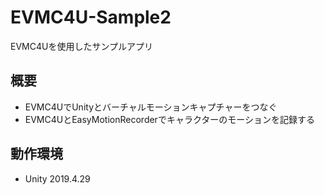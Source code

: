 # EVMC4U-Sample2
EVMC4Uを使用したサンプルアプリ

## 概要
- EVMC4UでUnityとバーチャルモーションキャプチャーをつなぐ
- EVMC4UとEasyMotionRecorderでキャラクターのモーションを記録する

## 動作環境
- Unity 2019.4.29
